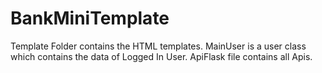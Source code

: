 # BankMiniTemplate
Template Folder contains the HTML templates.
MainUser is a user class which contains the data of Logged In User.
ApiFlask file contains all Apis.

